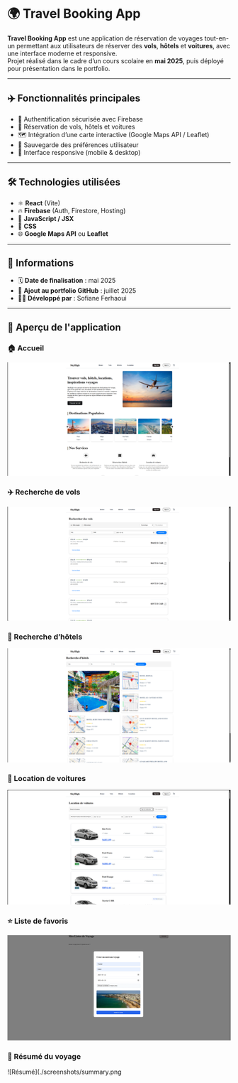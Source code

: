 # 🌍 Travel Booking App

**Travel Booking App** est une application de réservation de voyages tout-en-un permettant aux utilisateurs de réserver des **vols**, **hôtels** et **voitures**, avec une interface moderne et responsive.  
Projet réalisé dans le cadre d’un cours scolaire en **mai 2025**, puis déployé pour présentation dans le portfolio.

---

## ✈️ Fonctionnalités principales

- 🔐 Authentification sécurisée avec Firebase
- 📆 Réservation de vols, hôtels et voitures
- 🗺️ Intégration d’une carte interactive (Google Maps API / Leaflet)
- 💾 Sauvegarde des préférences utilisateur
- 📱 Interface responsive (mobile & desktop)

---

## 🛠️ Technologies utilisées

- ⚛️ **React** (Vite)
- 🔥 **Firebase** (Auth, Firestore, Hosting)
- 🧠 **JavaScript / JSX**
- 🎨 **CSS**
- 🌐 **Google Maps API** ou **Leaflet**

---

## 📅 Informations

- 🗓️ **Date de finalisation** : mai 2025  
- 🚀 **Ajout au portfolio GitHub** : juillet 2025  
- 👨‍💻 **Développé par** : Sofiane Ferhaoui

---

## 📸 Aperçu de l'application

### 🏠 Accueil
![Accueil](./screenshots/home.png)

### ✈️ Recherche de vols
![Vols](./screenshots/flights.png)

### 🏨 Recherche d’hôtels
![Hôtels](./screenshots/hotels.png)

### 🚗 Location de voitures
![Voitures](./screenshots/cars.png)

### ⭐ Liste de favoris
![Favoris](./screenshots/add-to-list.png)

### 📄 Résumé du voyage
![Résumé](./screenshots/summary.png
